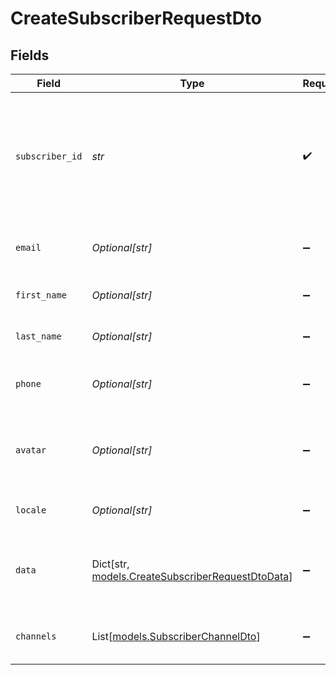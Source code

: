 # CreateSubscriberRequestDto


## Fields

| Field                                                                                                             | Type                                                                                                              | Required                                                                                                          | Description                                                                                                       |
| ----------------------------------------------------------------------------------------------------------------- | ----------------------------------------------------------------------------------------------------------------- | ----------------------------------------------------------------------------------------------------------------- | ----------------------------------------------------------------------------------------------------------------- |
| `subscriber_id`                                                                                                   | *str*                                                                                                             | :heavy_check_mark:                                                                                                | The internal identifier you used to create this subscriber, usually correlates to the id the user in your systems |
| `email`                                                                                                           | *Optional[str]*                                                                                                   | :heavy_minus_sign:                                                                                                | The email address of the subscriber.                                                                              |
| `first_name`                                                                                                      | *Optional[str]*                                                                                                   | :heavy_minus_sign:                                                                                                | The first name of the subscriber.                                                                                 |
| `last_name`                                                                                                       | *Optional[str]*                                                                                                   | :heavy_minus_sign:                                                                                                | The last name of the subscriber.                                                                                  |
| `phone`                                                                                                           | *Optional[str]*                                                                                                   | :heavy_minus_sign:                                                                                                | The phone number of the subscriber.                                                                               |
| `avatar`                                                                                                          | *Optional[str]*                                                                                                   | :heavy_minus_sign:                                                                                                | An HTTP URL to the profile image of your subscriber.                                                              |
| `locale`                                                                                                          | *Optional[str]*                                                                                                   | :heavy_minus_sign:                                                                                                | The locale of the subscriber.                                                                                     |
| `data`                                                                                                            | Dict[str, [models.CreateSubscriberRequestDtoData](../models/createsubscriberrequestdtodata.md)]                   | :heavy_minus_sign:                                                                                                | An optional payload object that can contain any properties.                                                       |
| `channels`                                                                                                        | List[[models.SubscriberChannelDto](../models/subscriberchanneldto.md)]                                            | :heavy_minus_sign:                                                                                                | An optional array of subscriber channels.                                                                         |